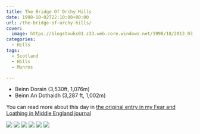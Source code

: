 ```yaml
---
title: The Bridge Of Orchy Hills
date: 1998-10-02T22:10:00+00:00
url: /the-bridge-of-orchy-hills/
cover: 
  image: https://blogstouks01.z33.web.core.windows.net/1998/10/2013_03_04_22_23_07-1.jpg
categories:
  - Hills
tags:
  - Scotland
  - Hills
  - Munros

---
```

- Beinn Dorain (3,530ft, 1,076m)
- Beinn An Dothaidh (3,287 ft, 1,002m)

You can read more about this day in [the original entry in my Fear and Loathing in Middle England journal](https://falime.iannelson.uk/docs/journal/1998-10/19981002/)

![](https://blogstouks01.z33.web.core.windows.net/2023/08/2013_03_04_22_23_07.jpg)
![](https://blogstouks01.z33.web.core.windows.net/2023/08/2013_03_04_22_23_17.jpg)
![](https://blogstouks01.z33.web.core.windows.net/2023/08/2013_03_04_22_23_09.jpg)
![](https://blogstouks01.z33.web.core.windows.net/2023/08/2013_03_04_22_23_11.jpg)
![](https://blogstouks01.z33.web.core.windows.net/2023/08/2013_03_04_22_23_13.jpg)
![](https://blogstouks01.z33.web.core.windows.net/2023/08/2013_03_04_22_23_15.jpg)
